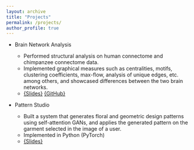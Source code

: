 ```yaml
---
layout: archive
title: "Projects"
permalink: /projects/
author_profile: true
---
```


* Brain Network Analysis
  * Performed structural analysis on human connectome and chimpanzee connectome data.
  * Implemented graphical measures such as centralities, motifs, clustering coefficients, max-flow, analysis of unique edges, etc. among others, and showcased differences between the two brain networks.
  * [{Slides}](https://docs.google.com/presentation/d/1CutcrbBQMXkr6yiEkA9jMoNvHNQbFcvQ8LKdg0V3XJU/edit?usp=sharing)  [{GitHub}]()

* Pattern Studio
  * Built a system that generates floral and geometric design patterns using self-attention GANs, and applies the generated pattern on the garment selected in the image of a user.
  * Implemented in Python (PyTorch)
  * [{Slides}](https://docs.google.com/presentation/d/1xRVgcXDg7YeGgknBG6buW6r_LybrGCiZNQjj4Elb2Aw/edit?usp=sharing)
